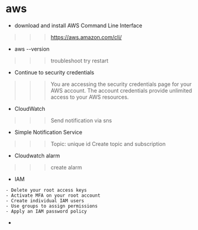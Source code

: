 # aws

+ download and install AWS Command Line Interface
>>> https://aws.amazon.com/cli/

+ aws --version
>>> troubleshoot try restart

+ Continue to security credentials
>>> You are accessing the security credentials page for your AWS account. The account credentials provide unlimited access to your AWS resources.

+ CloudWatch 
>>> Send notification via sns

+ Simple Notification Service
>>> Topic: unique id
    Create topic and subscription
    
+ Cloudwatch alarm
>>> create alarm

+ IAM
>>>
    - Delete your root access keys
    - Activate MFA on your root account
    - Create individual IAM users
    - Use groups to assign permissions
    - Apply an IAM password policy
 
 + 

